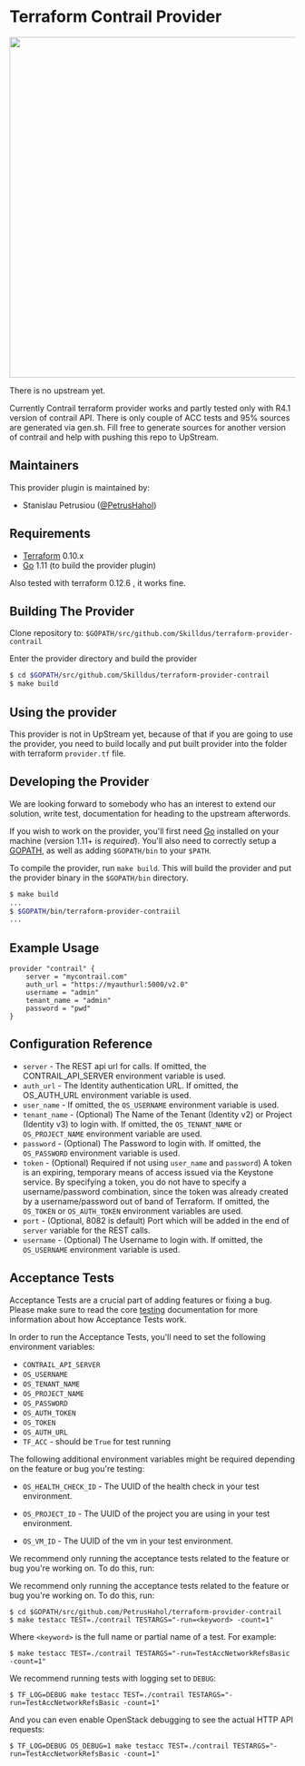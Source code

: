 Terraform Contrail Provider
============================
<img src="https://cdn.rawgit.com/hashicorp/terraform-website/master/content/source/assets/images/logo-hashicorp.svg" width="600px">

There is no upstream yet. 

Currently Contrail terraform provider works and partly tested only with R4.1 version of contrail API.
There is only couple of ACC tests and 95% sources are generated via gen.sh.
Fill free to generate sources for another version of contrail and help with pushing this repo to UpStream. 

Maintainers
-----------

This provider plugin is maintained by:

* Stanislau Petrusiou ([@PetrusHahol](https://github.com/PetrusHahol))

Requirements
------------

-	[Terraform](https://www.terraform.io/downloads.html) 0.10.x
-	[Go](https://golang.org/doc/install) 1.11 (to build the provider plugin)

Also tested with terraform 0.12.6 , it works fine.

Building The Provider
---------------------

Clone repository to: `$GOPATH/src/github.com/Skilldus/terraform-provider-contrail`

Enter the provider directory and build the provider

```sh
$ cd $GOPATH/src/github.com/Skilldus/terraform-provider-contrail
$ make build
```

Using the provider
----------------------

This provider is not in UpStream yet, because of that if you are going to use the provider, you need to build locally and put built provider into the folder with terraform `provider.tf` file. 

Developing the Provider
---------------------------
We are looking forward to somebody who has an interest to extend our solution, write test, documentation for heading to the upstream afterwords.

If you wish to work on the provider, you'll first need [Go](http://www.golang.org) installed on your machine (version 1.11+ is *required*). You'll also need to correctly setup a [GOPATH](http://golang.org/doc/code.html#GOPATH), as well as adding `$GOPATH/bin` to your `$PATH`.

To compile the provider, run `make build`. This will build the provider and put the provider binary in the `$GOPATH/bin` directory.

```sh
$ make build
...
$ $GOPATH/bin/terraform-provider-contraiil
...
```

## Example Usage
    
```
provider "contrail" {
	server = "mycontrail.com"
	auth_url = "https://myauthurl:5000/v2.0"
	username = "admin"
	tenant_name = "admin"
	password = "pwd"
}
```

## Configuration Reference

* `server` - The REST api url for calls. If omitted, the CONTRAIL_API_SERVER environment variable is used.
* `auth_url` - The Identity authentication URL. If omitted, the OS_AUTH_URL environment variable is used.
* `user_name` - If omitted, the `OS_USERNAME` environment variable is used.
* `tenant_name` - (Optional) The Name of the Tenant (Identity v2) or Project (Identity v3) to login with. If omitted, the `OS_TENANT_NAME` or `OS_PROJECT_NAME` environment variable are used.
* `password` - (Optional) The Password to login with. If omitted, the `OS_PASSWORD` environment variable is used.
* `token` - (Optional) Required if not using `user_name` and `password`) A token is an expiring, temporary means of access issued via the Keystone service. By specifying a token, you do not have to specify a username/password combination, since the token was already created by a username/password out of band of Terraform. If omitted, the `OS_TOKEN` or `OS_AUTH_TOKEN` environment variables are used.
* `port` - (Optional, 8082 is default) Port which will be added in the end of `server` variable for the REST calls.
* `username` - (Optional) The Username to login with. If omitted, the `OS_USERNAME` environment variable is used.
 
## Acceptance Tests

Acceptance Tests are a crucial part of adding features or fixing a bug. Please
make sure to read the core [testing](https://www.terraform.io/docs/extend/testing/index.html)
documentation for more information about how Acceptance Tests work.

In order to run the Acceptance Tests, you'll need to set the following
environment variables:

* `CONTRAIL_API_SERVER`
* `OS_USERNAME`
* `OS_TENANT_NAME` 
* `OS_PROJECT_NAME` 
* `OS_PASSWORD`  
* `OS_AUTH_TOKEN` 
* `OS_TOKEN` 
* `OS_AUTH_URL` 
* `TF_ACC` - should be `True` for test running 

The following additional environment variables might be required depending on
the feature or bug you're testing:

* `OS_HEALTH_CHECK_ID` - The UUID of the health check in your test environment.

* `OS_PROJECT_ID` - The UUID of the project you are using in your test environment.

* `OS_VM_ID` - The UUID of the vm in your test environment. 

We recommend only running the acceptance tests related to the feature or bug
you're working on. To do this, run:


We recommend only running the acceptance tests related to the feature or bug
you're working on. To do this, run:

```shell
$ cd $GOPATH/src/github.com/PetrusHahol/terraform-provider-contrail
$ make testacc TEST=./contrail TESTARGS="-run=<keyword> -count=1"
```

Where `<keyword>` is the full name or partial name of a test. For example:

```shell
$ make testacc TEST=./contrail TESTARGS="-run=TestAccNetworkRefsBasic -count=1"
```

We recommend running tests with logging set to `DEBUG`:

```shell
$ TF_LOG=DEBUG make testacc TEST=./contrail TESTARGS="-run=TestAccNetworkRefsBasic -count=1"
```

And you can even enable OpenStack debugging to see the actual HTTP API requests:

```shell
$ TF_LOG=DEBUG OS_DEBUG=1 make testacc TEST=./contrail TESTARGS="-run=TestAccNetworkRefsBasic -count=1"
```

